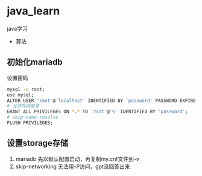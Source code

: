 # java_learn

java学习
- 算法

## 初始化mariadb
设置密码
``` bash
mysql -u root;
use mysql;
ALTER USER 'root'@'localhost' IDENTIFIED BY 'password' PASSWORD EXPIRE NEVER;
# 允许外网登录
GRANT ALL PRIVILEGES ON *.* TO 'root'@'%' IDENTIFIED BY 'password';
# skip-name-resolve
FLUSH PRIVILEGES;
```

## 设置storage存储
1. mariadb 先以默认配置启动，再复制my.cnf文件到-v
2. skip-networking 无法用-P访问，gpt没回答出来
